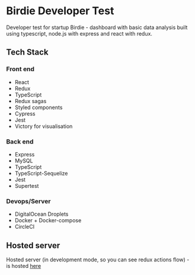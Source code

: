 # Birdie Developer Test
Developer test for startup Birdie - dashboard with basic data analysis built using typescript, node.js with express and react with redux.

## Tech Stack

### Front end
* React
* Redux
* TypeScript
* Redux sagas
* Styled components
* Cypress
* Jest
* Victory for visualisation

### Back end
* Express
* MySQL
* TypeScript
* TypeScript-Sequelize
* Jest
* Supertest

### Devops/Server
* DigitalOcean Droplets
* Docker + Docker-compose
* CircleCI

## Hosted server

Hosted server (in development mode, so you can see redux actions flow) - is hosted [here](159.65.86.152)
